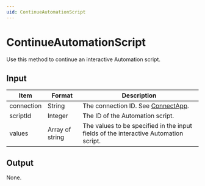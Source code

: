 ```yaml
---
uid: ContinueAutomationScript
---
```


# ContinueAutomationScript

Use this method to continue an interactive Automation script.

## Input

| Item       | Format          | Description                                                                          |
|------------|-----------------|--------------------------------------------------------------------------------------|
| connection | String          | The connection ID. See [ConnectApp](xref:ConnectApp).                                |
| scriptId   | Integer         | The ID of the Automation script.                                                     |
| values     | Array of string | The values to be specified in the input fields of the interactive Automation script. |

## Output

None.
